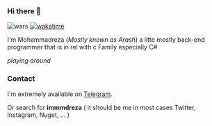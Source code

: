 ### Hi there 👋
![wars](https://www.codewars.com/users/immmdreza/badges/small)
[![wakatime](https://wakatime.com/badge/user/9c39234a-478b-48b4-8785-3cddc9db62d1.svg)](https://wakatime.com/@9c39234a-478b-48b4-8785-3cddc9db62d1)

I'm Mohammadreza (_Mostly known as Arash_) a litte mostly back-end programmer that is in rel with c Family especially C#

_playing around_

### Contact 
I'm extremely available on [Telegram](https://t.me/a_ras_h).

Or search for **immmdreza** ( it should be me in most cases Twitter, Instagram, Nuget, ... )

<!--
**immmdreza/immmdreza** is a ✨ _special_ ✨ repository because its `README.md` (this file) appears on your GitHub profile.

Here are some ideas to get you started:

- 🔭 I’m currently working on ...
- 🌱 I’m currently learning ...
- 👯 I’m looking to collaborate on ...
- 🤔 I’m looking for help with ...
- 💬 Ask me about ...
- 📫 How to reach me: ...
- 😄 Pronouns: ...
- ⚡ Fun fact: ...
-->
